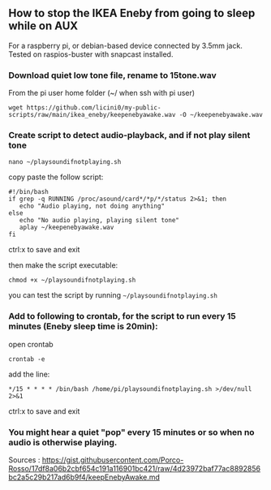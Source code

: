 ## How to stop the IKEA Eneby from going to sleep while on AUX
For a raspberry pi, or debian-based device connected by 3.5mm jack. Tested on raspios-buster with snapcast installed.

### Download quiet low tone file, rename to 15tone.wav
From the pi user home folder (~/ when ssh with pi user)

`wget https://github.com/licini0/my-public-scripts/raw/main/ikea_eneby/keepenebyawake.wav -O ~/keepenebyawake.wav`

### Create script to detect audio-playback, and if not play silent tone

`nano ~/playsoundifnotplaying.sh`

copy paste the follow script:

```
#!/bin/bash
if grep -q RUNNING /proc/asound/card*/*p/*/status 2>&1; then
   echo "Audio playing, not doing anything"
else
   echo "No audio playing, playing silent tone"
   aplay ~/keepenebyawake.wav
fi
```

ctrl:x to save and exit

then make the script executable:

`chmod +x ~/playsoundifnotplaying.sh`

you can test the script by running `~/playsoundifnotplaying.sh` 

### Add to following to crontab, for the script to run every 15 minutes (Eneby sleep time is 20min):

open crontab

`crontab -e`

add the line:

`*/15 * * * * /bin/bash /home/pi/playsoundifnotplaying.sh >/dev/null 2>&1`

ctrl:x to save and exit

### You might hear a quiet "pop" every 15 minutes or so when no audio is otherwise playing.



Sources :
https://gist.githubusercontent.com/Porco-Rosso/17df8a06b2cbf654c191a116901bc421/raw/4d23972baf77ac8892856bc2a5c29b217ad6b9f4/keepEnebyAwake.md
